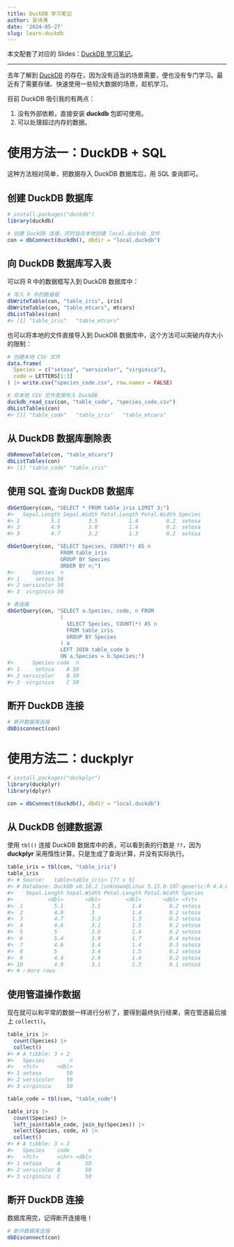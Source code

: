 ```yaml
---
title: DuckDB 学习笔记
author: 吴诗涛
date: '2024-05-27'
slug: learn-duckdb
---
```


本文配套了对应的 Slides：[DuckDB 学习笔记](../../slides/duckdb)。

---



去年了解到 [DuckDB](https://duckdb.org/) 的存在，因为没有适当的场景需要，便也没有专门学习。最近有了需要存储、快速使用一些较大数据的场景，趁机学习。

目前 DuckDB 吸引我的有两点：

1. 没有外部依赖，直接安装 **duckdb** 包即可使用。
1. 可以处理超过内存的数据。

# 使用方法一：DuckDB + SQL

这种方法相对简单，把数据存入 DuckDB 数据库后，用 SQL 查询即可。

## 创建 DuckDB 数据库


``` r
# install.packages("duckdb")
library(duckdb)

# 创建 DuckDB 连接，同时会在本地创建 local.duckdb 文件
con = dbConnect(duckdb(), dbdir = "local.duckdb")
```

## 向 DuckDB 数据库写入表

可以将 R 中的数据框写入到 DuckDB 数据库中：


``` r
# 写入 R 中的数据框
dbWriteTable(con, "table_iris", iris)
dbWriteTable(con, "table_mtcars", mtcars)
dbListTables(con)
#> [1] "table_iris"   "table_mtcars"
```

也可以将本地的文件直接导入到 DuckDB 数据库中，这个方法可以突破内存大小的限制：


``` r
# 创建本地 CSV 文件
data.frame(
  Species = c("setosa", "versicolor", "virginica"),
  code = LETTERS[1:3]
) |> write.csv("species_code.csv", row.names = FALSE)

# 将本地 CSV 文件直接导入 DuckDB
duckdb_read_csv(con, "table_code", "species_code.csv")
dbListTables(con)
#> [1] "table_code"   "table_iris"   "table_mtcars"
```

## 从 DuckDB 数据库删除表


``` r
dbRemoveTable(con, "table_mtcars")
dbListTables(con)
#> [1] "table_code" "table_iris"
```

## 使用 SQL 查询 DuckDB 数据库


``` r
dbGetQuery(con, "SELECT * FROM table_iris LIMIT 3;")
#>   Sepal.Length Sepal.Width Petal.Length Petal.Width Species
#> 1          5.1         3.5          1.4         0.2  setosa
#> 2          4.9         3.0          1.4         0.2  setosa
#> 3          4.7         3.2          1.3         0.2  setosa
```


``` r
dbGetQuery(con, "SELECT Species, COUNT(*) AS n
                 FROM table_iris
                 GROUP BY Species
                 ORDER BY n;")
#>      Species  n
#> 1     setosa 50
#> 2 versicolor 50
#> 3  virginica 50
```


``` r
# 表连接
dbGetQuery(con, "SELECT a.Species, code, n FROM
                 (
                   SELECT Species, COUNT(*) AS n
                   FROM table_iris
                   GROUP BY Species
                 ) a
                 LEFT JOIN table_code b
                 ON a.Species = b.Species;")
#>      Species code  n
#> 1     setosa    A 50
#> 2 versicolor    B 50
#> 3  virginica    C 50
```

## 断开 DuckDB 连接


``` r
# 断开数据库连接
dbDisconnect(con)
```

# 使用方法二：duckplyr


``` r
# install.packages("duckplyr")
library(duckplyr)
library(dplyr)

con = dbConnect(duckdb(), dbdir = "local.duckdb")
```

## 从 DuckDB 创建数据源

使用 `tbl()` 连接 DuckDB 数据库中的表，可以看到表的行数是 `??`，因为 **duckplyr** 采用惰性计算，只是生成了查询计算，并没有实际执行。


``` r
table_iris = tbl(con, "table_iris")
table_iris
#> # Source:   table<table_iris> [?? x 5]
#> # Database: DuckDB v0.10.2 [unknown@Linux 5.15.0-107-generic:R 4.4.0//home/shitao/git/shitao-blog/content/posts/2024-05-27-learn-duckdb/local.duckdb]
#>    Sepal.Length Sepal.Width Petal.Length Petal.Width Species
#>           <dbl>       <dbl>        <dbl>       <dbl> <fct>  
#>  1          5.1         3.5          1.4         0.2 setosa 
#>  2          4.9         3            1.4         0.2 setosa 
#>  3          4.7         3.2          1.3         0.2 setosa 
#>  4          4.6         3.1          1.5         0.2 setosa 
#>  5          5           3.6          1.4         0.2 setosa 
#>  6          5.4         3.9          1.7         0.4 setosa 
#>  7          4.6         3.4          1.4         0.3 setosa 
#>  8          5           3.4          1.5         0.2 setosa 
#>  9          4.4         2.9          1.4         0.2 setosa 
#> 10          4.9         3.1          1.5         0.1 setosa 
#> # ℹ more rows
```

## 使用管道操作数据

现在就可以和平常的数据一样进行分析了，要得到最终执行结果，需在管道最后接上 `collect()`。


``` r
table_iris |> 
  count(Species) |> 
  collect()
#> # A tibble: 3 × 2
#>   Species        n
#>   <fct>      <dbl>
#> 1 setosa        50
#> 2 versicolor    50
#> 3 virginica     50
```


``` r
table_code = tbl(con, "table_code")

table_iris |> 
  count(Species) |> 
  left_join(table_code, join_by(Species)) |> 
  select(Species, code, n) |> 
  collect()
#> # A tibble: 3 × 3
#>   Species    code      n
#>   <fct>      <chr> <dbl>
#> 1 setosa     A        50
#> 2 versicolor B        50
#> 3 virginica  C        50
```

## 断开 DuckDB 连接

数据库用完，记得断开连接哦！


``` r
# 断开数据库连接
dbDisconnect(con)
```



